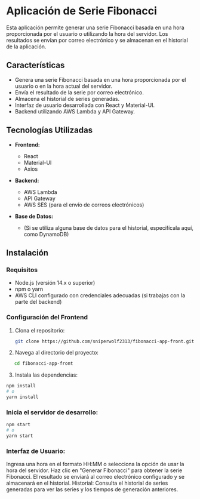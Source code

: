 # Aplicación de Serie Fibonacci

Esta aplicación permite generar una serie Fibonacci basada en una hora proporcionada por el usuario o utilizando la hora del servidor. Los resultados se envían por correo electrónico y se almacenan en el historial de la aplicación.

## Características

- Genera una serie Fibonacci basada en una hora proporcionada por el usuario o en la hora actual del servidor.
- Envía el resultado de la serie por correo electrónico.
- Almacena el historial de series generadas.
- Interfaz de usuario desarrollada con React y Material-UI.
- Backend utilizando AWS Lambda y API Gateway.

## Tecnologías Utilizadas

- **Frontend:**
  - React
  - Material-UI
  - Axios

- **Backend:**
  - AWS Lambda
  - API Gateway
  - AWS SES (para el envío de correos electrónicos)

- **Base de Datos:**
  - (Si se utiliza alguna base de datos para el historial, especifícala aquí, como DynamoDB)

## Instalación

### Requisitos

- Node.js (versión 14.x o superior)
- npm o yarn
- AWS CLI configurado con credenciales adecuadas (si trabajas con la parte del backend)

### Configuración del Frontend

1. Clona el repositorio:
   ```bash
   git clone https://github.com/sniperwolf2313/fibonacci-app-front.git
   ```
 2. Navega al directorio del proyecto:  
```bash
   cd fibonacci-app-front
```
3. Instala las dependencias:
```bash
npm install
# o
yarn install
```

### Inicia el servidor de desarrollo:
```bash
npm start
# o
yarn start
```

### Interfaz de Usuario:

Ingresa una hora en el formato HH:MM
o selecciona la opción de usar la hora del servidor.
Haz clic en "Generar Fibonacci" para obtener la serie Fibonacci.
El resultado se enviará al correo electrónico configurado y se almacenará en el historial.
Historial:
Consulta el historial de series generadas para ver las series y los tiempos de generación anteriores.
